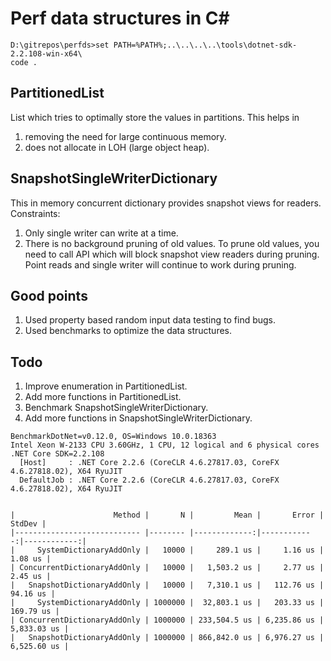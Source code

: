 # Perf data structures in C#

```
D:\gitrepos\perfds>set PATH=%PATH%;..\..\..\..\tools\dotnet-sdk-2.2.108-win-x64\
code .
```

## PartitionedList
List which tries to optimally store the values in partitions.
This helps in
1. removing the need for large continuous memory.
2. does not allocate in LOH (large object heap).

## SnapshotSingleWriterDictionary
This in memory concurrent dictionary provides snapshot views for readers.
Constraints:
1. Only single writer can write at a time.
2. There is no background pruning of old values. To prune old values, you need to call API which will block snapshot view readers during pruning.
   Point reads and single writer will continue to work during pruning.

## Good points
1. Used property based random input data testing to find bugs.
2. Used benchmarks to optimize the data structures.

## Todo
1. Improve enumeration in PartitionedList.
2. Add more functions in PartitionedList.
3. Benchmark SnapshotSingleWriterDictionary.
4. Add more functions in SnapshotSingleWriterDictionary.

```
BenchmarkDotNet=v0.12.0, OS=Windows 10.0.18363
Intel Xeon W-2133 CPU 3.60GHz, 1 CPU, 12 logical and 6 physical cores
.NET Core SDK=2.2.108
  [Host]     : .NET Core 2.2.6 (CoreCLR 4.6.27817.03, CoreFX 4.6.27818.02), X64 RyuJIT
  DefaultJob : .NET Core 2.2.6 (CoreCLR 4.6.27817.03, CoreFX 4.6.27818.02), X64 RyuJIT


|                      Method |       N |         Mean |       Error |      StdDev |
|---------------------------- |-------- |-------------:|------------:|------------:|
|     SystemDictionaryAddOnly |   10000 |     289.1 us |     1.16 us |     1.08 us |
| ConcurrentDictionaryAddOnly |   10000 |   1,503.2 us |     2.77 us |     2.45 us |
|   SnapshotDictionaryAddOnly |   10000 |   7,310.1 us |   112.76 us |    94.16 us |
|     SystemDictionaryAddOnly | 1000000 |  32,803.1 us |   203.33 us |   169.79 us |
| ConcurrentDictionaryAddOnly | 1000000 | 233,504.5 us | 6,235.86 us | 5,833.03 us |
|   SnapshotDictionaryAddOnly | 1000000 | 866,842.0 us | 6,976.27 us | 6,525.60 us |
```